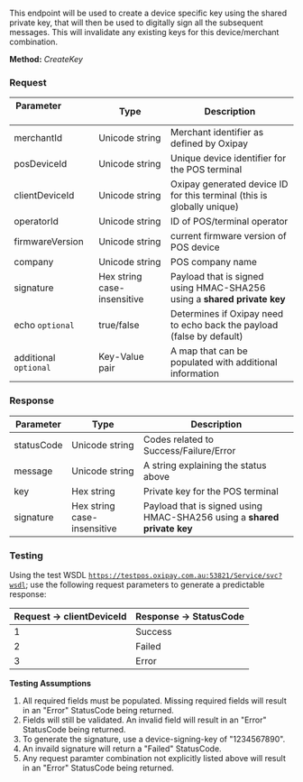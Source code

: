 This endpoint will be used to create a device specific key using the shared private key, that will then be used to digitally sign all the subsequent messages. This will invalidate any existing keys for this device/merchant combination.

**Method:** *CreateKey*

<h3>Request</h3>

Parameter &nbsp; &nbsp; &nbsp; &nbsp; &nbsp;&nbsp; &nbsp; &nbsp; &nbsp; &nbsp;&nbsp;| Type | Description
----------|------|-------------
merchantId | Unicode string | Merchant identifier as defined by Oxipay
posDeviceId | Unicode string | Unique device identifier for the POS terminal
clientDeviceId | Unicode string | Oxipay generated device ID for this terminal (this is globally unique)
operatorId | Unicode string | ID of POS/terminal operator
firmwareVersion | Unicode string | current firmware version of POS device
company | Unicode string | POS company name
signature | Hex string case-insensitive | Payload that is signed using HMAC-SHA256 using a **shared private key**
echo <code class="optional">optional</code> | true/false | Determines if Oxipay need to echo back the payload (false by default)
additional <code class="optional">optional</code> | Key-Value pair | A map that can be populated with additional information


<h3>Response</h3>

Parameter | Type | Description
----------|------|-------------
statusCode | Unicode string | Codes related to Success/Failure/Error
message | Unicode string | A string explaining the status above
key | Hex string | Private key for the POS terminal
signature | Hex string case-insensitive | Payload that is signed using HMAC-SHA256 using a **shared private key**

<h3>Testing</h3>

Using the test WSDL <code>https://testpos.oxipay.com.au:53821/Service/svc?wsdl</code>; use the following request parameters to generate a predictable response:

Request -> clientDeviceId | Response -> StatusCode
-----------|----------------
1 | Success
2 | Failed
3 | Error

**Testing Assumptions**

1. All required fields must be populated. Missing required fields will result in an "Error" StatusCode being returned.
2. Fields will still be validated. An invalid field will result in an "Error" StatusCode being returned.
3. To generate the signature, use a device-signing-key of "1234567890".
4. An invaild signature will return a "Failed" StatusCode.
5. Any request paramter combination not explicitly listed above will result in an "Error" StatusCode being returned.
